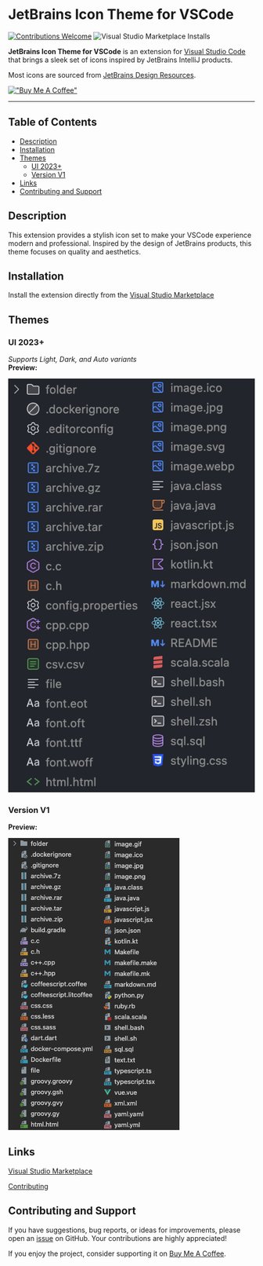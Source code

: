 # JetBrains Icon Theme for VSCode

[![Contributions Welcome](https://img.shields.io/badge/contributions-welcome-brightgreen.svg?style=flat)](https://github.com/chadalen/vscode-jetbrains-icon-theme/issues)
![Visual Studio Marketplace Installs](https://img.shields.io/visual-studio-marketplace/i/chadalen.vscode-jetbrains-icon-theme)

**JetBrains Icon Theme for VSCode** is an extension for [Visual Studio Code](https://code.visualstudio.com/) that brings a sleek set of icons inspired by JetBrains IntelliJ products.

Most icons are sourced from [JetBrains Design Resources](https://intellij-icons.jetbrains.design/).

[!["Buy Me A Coffee"](https://www.buymeacoffee.com/assets/img/custom_images/orange_img.png)](https://www.buymeacoffee.com/cadamsdev)

---

## Table of Contents

- [Description](#description)
- [Installation](#installation)
- [Themes](#themes)
  - [UI 2023+](#ui-2023)
  - [Version V1](#version-v1)
- [Links](#links)
- [Contributing and Support](#contributing-and-support)

## Description

This extension provides a stylish icon set to make your VSCode experience modern and professional. Inspired by the design of JetBrains products, this theme focuses on quality and aesthetics.

## Installation

Install the extension directly from the [Visual Studio Marketplace](https://marketplace.visualstudio.com/items?itemName=chadalen.vscode-jetbrains-icon-theme)

## Themes

### UI 2023+

*Supports Light, Dark, and Auto variants*  
**Preview:**

![Preview v2](./assets/2023/preview.png)

### Version V1

**Preview:**

![Preview v1](./assets/v1/preview.png)

## Links

[Visual Studio Marketplace](https://marketplace.visualstudio.com/items?itemName=chadalen.vscode-jetbrains-icon-theme)

[Contributing](./docs/CONTRIBUTING.md)

## Contributing and Support

If you have suggestions, bug reports, or ideas for improvements, please open an [issue](https://github.com/chadalen/vscode-jetbrains-icon-theme/issues) on GitHub. Your contributions are highly appreciated!

If you enjoy the project, consider supporting it on [Buy Me A Coffee](https://www.buymeacoffee.com/cadamsdev).
